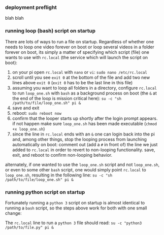 ### deployment preflight

blah blah

### running loop (bash) script on startup

There are lots of ways to run a file on startup. Regardless of whether one needs to loop one video forever on boot or loop several videos in a folder forever on boot, its simply a matter of specifying which script (file) one wants to use with `rc.local` (the service which will launch the script on boot):

1. on your pi open `rc.local` with `nano` or `vi`: `sudo nano /etc/rc.local`
2. scroll until you see `exit 0` at the bottom of the file and add two new lines above `exit 0` (`exit 0` has to be the last line in this file)
3. assuming you want to loop all folders in a directory, configure `rc.local` to run `loop_one.sh` with `bash` as a background process  on boot (the `&` at the end of the loop is mission critical here): `su -c "sh /path/to/file/loop_one.sh" pi &`
4. save and exit
5. reboot: `sudo reboot now`
6. confirm that the looper starts up shortly after the login prompt appears. if not happen make sure `loop_one.sh` has been made executable (`chmod +x loop_one.sh`)
7. since the line in `rc.local` ends with an `&` one can login back into the pi and, among other things, stop the looping process from launching automatically on boot: comment out (add a `#` in front of) the line we just added to `rc.local` in order to revert to non-looping functionality. save, exit, and reboot to confirm non-looping behavior.

alternately, if one wanted to use the `loop_one.sh` script and not `loop_one.sh`, or even to some other `bash` script, one would simply point `rc.local` to `loop_one.sh`, resulting in the following line: `su -c "sh /path/to/file/loop_one.sh" pi &`


### running python script on startup

Fortunately running a `python 3` script on startup is almost identical to running a `bash` script, so the steps above work for both with one small change:

The `rc.local` line to run a `python 3` file should read: `su -c "python3 /path/to/file.py" pi &`
